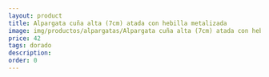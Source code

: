 ```yaml
---
layout: product
title: Alpargata cuña alta (7cm) atada con hebilla metalizada
image: img/productos/alpargatas/Alpargata cuña alta (7cm) atada con hebilla metalizada=42=dorado.webp
price: 42
tags: dorado
description: 
order: 0
---
```

